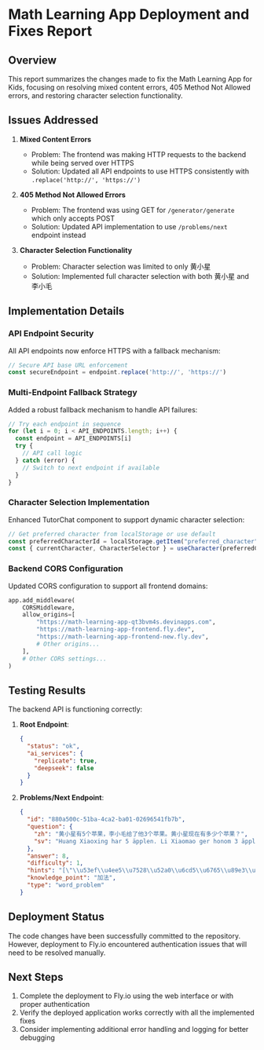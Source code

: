 # Math Learning App Deployment and Fixes Report

## Overview

This report summarizes the changes made to fix the Math Learning App for Kids, focusing on resolving mixed content errors, 405 Method Not Allowed errors, and restoring character selection functionality.

## Issues Addressed

1. **Mixed Content Errors**
   - Problem: The frontend was making HTTP requests to the backend while being served over HTTPS
   - Solution: Updated all API endpoints to use HTTPS consistently with `.replace('http://', 'https://')`

2. **405 Method Not Allowed Errors**
   - Problem: The frontend was using GET for `/generator/generate` which only accepts POST
   - Solution: Updated API implementation to use `/problems/next` endpoint instead

3. **Character Selection Functionality**
   - Problem: Character selection was limited to only 黄小星
   - Solution: Implemented full character selection with both 黄小星 and 李小毛

## Implementation Details

### API Endpoint Security

All API endpoints now enforce HTTPS with a fallback mechanism:

```typescript
// Secure API base URL enforcement
const secureEndpoint = endpoint.replace('http://', 'https://')
```

### Multi-Endpoint Fallback Strategy

Added a robust fallback mechanism to handle API failures:

```typescript
// Try each endpoint in sequence
for (let i = 0; i < API_ENDPOINTS.length; i++) {
  const endpoint = API_ENDPOINTS[i]
  try {
    // API call logic
  } catch (error) {
    // Switch to next endpoint if available
  }
}
```

### Character Selection Implementation

Enhanced TutorChat component to support dynamic character selection:

```typescript
// Get preferred character from localStorage or use default
const preferredCharacterId = localStorage.getItem("preferred_character") || "huang-xiaoxing";
const { currentCharacter, CharacterSelector } = useCharacter(preferredCharacterId);
```

### Backend CORS Configuration

Updated CORS configuration to support all frontend domains:

```python
app.add_middleware(
    CORSMiddleware,
    allow_origins=[
        "https://math-learning-app-qt3bvm4s.devinapps.com",
        "https://math-learning-app-frontend.fly.dev",
        "https://math-learning-app-frontend-new.fly.dev",
        # Other origins...
    ],
    # Other CORS settings...
)
```

## Testing Results

The backend API is functioning correctly:

1. **Root Endpoint**:
   ```json
   {
     "status": "ok",
     "ai_services": {
       "replicate": true,
       "deepseek": false
     }
   }
   ```

2. **Problems/Next Endpoint**:
   ```json
   {
     "id": "880a500c-51ba-4ca2-ba01-02696541fb7b",
     "question": {
       "zh": "黄小星有5个苹果，李小毛给了他3个苹果。黄小星现在有多少个苹果？",
       "sv": "Huang Xiaoxing har 5 äpplen. Li Xiaomao ger honom 3 äpplen till. Hur många äpplen har Huang Xiaoxing nu?"
     },
     "answer": 8,
     "difficulty": 1,
     "hints": "[\"\\u53ef\\u4ee5\\u7528\\u52a0\\u6cd5\\u6765\\u89e3\\u51b3\\u8fd9\\u4e2a\\u95ee\\u9898\"]",
     "knowledge_point": "加法",
     "type": "word_problem"
   }
   ```

## Deployment Status

The code changes have been successfully committed to the repository. However, deployment to Fly.io encountered authentication issues that will need to be resolved manually.

## Next Steps

1. Complete the deployment to Fly.io using the web interface or with proper authentication
2. Verify the deployed application works correctly with all the implemented fixes
3. Consider implementing additional error handling and logging for better debugging
